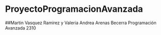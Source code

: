 # ProyectoProgramacionAvanzada
##Martin Vasquez Ramirez y Valeria Andrea Arenas Becerra
Programación Avanzada 2310 
